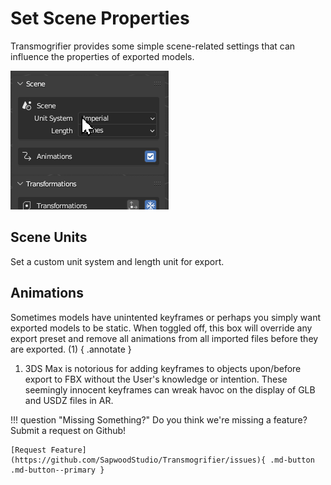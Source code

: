 # Set Scene Properties
Transmogrifier provides some simple scene-related settings that can influence the properties of exported models.

![Set_Scene_Properties.gif](assets/images/Set_Scene_Properties.gif)

## Scene Units
Set a custom unit system and length unit for export.

## Animations
Sometimes models have unintented keyframes or perhaps you simply want exported models to be static.  When toggled off, this box will override any export preset and remove all animations from all imported files before they are exported. (1)
{ .annotate }

1. 3DS Max is notorious for adding keyframes to objects upon/before export to FBX without the User's knowledge or intention.  These seemingly innocent keyframes can wreak havoc on the display of GLB and USDZ files in AR.


!!! question "Missing Something?"
    Do you think we're missing a feature?  Submit a request on Github!

    [Request Feature](https://github.com/SapwoodStudio/Transmogrifier/issues){ .md-button .md-button--primary }